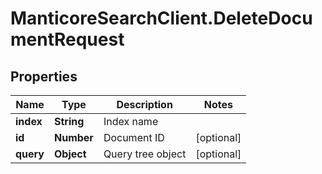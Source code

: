 # ManticoreSearchClient.DeleteDocumentRequest

## Properties

Name | Type | Description | Notes
------------ | ------------- | ------------- | -------------
**index** | **String** | Index name | 
**id** | **Number** | Document ID | [optional] 
**query** | **Object** | Query tree object | [optional] 


